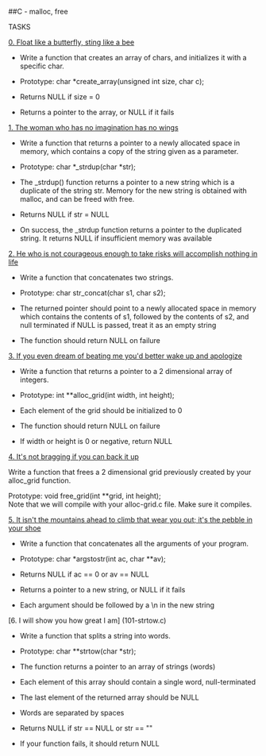##C - malloc, free
		
TASKS
				
[0. Float like a butterfly, sting like a bee](0-create_array.c)
		
- Write a function that creates an array of chars, and initializes it with a specific char.

- Prototype: char *create_array(unsigned int size, char c);
- Returns NULL if size = 0		
- Returns a pointer to the array, or NULL if it fails

	
[1. The woman who has no imagination has no wings](1-strdup.c)
		
- Write a function that returns a pointer to a newly allocated space in memory, which contains a copy of the string given as a parameter.

- Prototype: char *_strdup(char *str);
- The _strdup() function returns a pointer to a new string which is a duplicate of the string str. Memory for the new string is obtained with malloc, and can be freed with free.
- Returns NULL if str = NULL		
- On success, the _strdup function returns a pointer to the duplicated string. It returns NULL if insufficient memory was available
		
		
[2. He who is not courageous enough to take risks will accomplish nothing in life](2-str_concat.c)
		
- Write a function that concatenates two strings.
		
- Prototype: char str_concat(char s1, char s2);
- The returned pointer should point to a newly allocated space in memory which contains the contents of s1, followed by the contents of s2, and null terminated
if NULL is passed, treat it as an empty string		
- The function should return NULL on failure
		
		
[3. If you even dream of beating me you'd better wake up and apologize](3-alloc_grid.c)
		
- Write a function that returns a pointer to a 2 dimensional array of integers.

- Prototype: int **alloc_grid(int width, int height);
- Each element of the grid should be initialized to 0
- The function should return NULL on failure		
- If width or height is 0 or negative, return NULL
		
		
[4. It's not bragging if you can back it up](4-free_grid.c)
		
Write a function that frees a 2 dimensional grid previously created by your alloc_grid function.

Prototype: void free_grid(int **grid, int height);		
Note that we will compile with your alloc-grid.c file. Make sure it compiles.
		
		
[5. It isn't the mountains ahead to climb that wear you out; it's the pebble in your shoe](100-argstostr.c)
		
- Write a function that concatenates all the arguments of your program.

- Prototype: char *argstostr(int ac, char **av);
- Returns NULL if ac == 0 or av == NULL
- Returns a pointer to a new string, or NULL if it fails		
- Each argument should be followed by a \n in the new string  
		
		
[6. I will show you how great I am] (101-strtow.c)
		
- Write a function that splits a string into words.

- Prototype: char **strtow(char *str);
- The function returns a pointer to an array of strings (words)
- Each element of this array should contain a single word, null-terminated
- The last element of the returned array should be NULL
- Words are separated by spaces
- Returns NULL if str == NULL or str == ""
- If your function fails, it should return NULL
